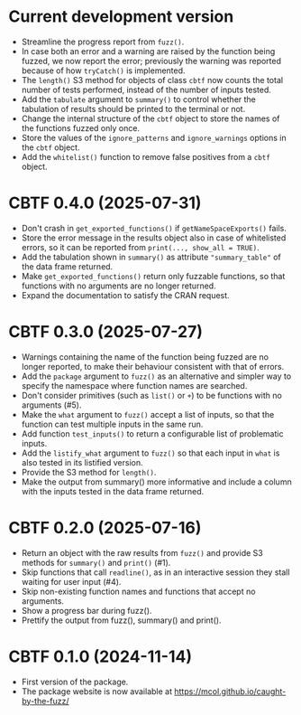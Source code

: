 # Current development version

- Streamline the progress report from `fuzz()`.
- In case both an error and a warning are raised by the function being
  fuzzed, we now report the error; previously the warning was reported
  because of how `tryCatch()` is implemented.
- The `length()` S3 method for objects of class `cbtf` now counts the total
  number of tests performed, instead of the number of inputs tested.
- Add the `tabulate` argument to `summary()` to control whether the tabulation
  of results should be printed to the terminal or not.
- Change the internal structure of the `cbtf` object to store the names of
  the functions fuzzed only once.
- Store the values of the `ignore_patterns` and `ignore_warnings` options in
  the `cbtf` object.
- Add the `whitelist()` function to remove false positives from a `cbtf`
  object.

# CBTF 0.4.0 (2025-07-31)

- Don't crash in `get_exported_functions()` if `getNameSpaceExports()` fails.
- Store the error message in the results object also in case of whitelisted
  errors, so it can be reported from `print(..., show_all = TRUE)`.
- Add the tabulation shown in `summary()` as attribute `"summary_table"` of
  the data frame returned.
- Make `get_exported_functions()` return only fuzzable functions, so that
  functions with no arguments are no longer returned.
- Expand the documentation to satisfy the CRAN request.

# CBTF 0.3.0 (2025-07-27)

- Warnings containing the name of the function being fuzzed are no longer
  reported, to make their behaviour consistent with that of errors.
- Add the `package` argument to `fuzz()` as an alternative and simpler way
  to specify the namespace where function names are searched.
- Don't consider primitives (such as `list()` or `+`) to be functions with no
  arguments (#5).
- Make the `what` argument to `fuzz()` accept a list of inputs, so that
  the function can test multiple inputs in the same run.
- Add function `test_inputs()` to return a configurable list of problematic
  inputs.
- Add the `listify_what` argument to `fuzz()` so that each input in `what`
  is also tested in its listified version.
- Provide the S3 method for `length()`.
- Make the output from summary() more informative and include a column with
  the inputs tested in the data frame returned.

# CBTF 0.2.0 (2025-07-16)

- Return an object with the raw results from `fuzz()` and provide S3 methods
  for `summary()` and `print()` (#1).
- Skip functions that call `readline()`, as in an interactive session they
  stall waiting for user input (#4).
- Skip non-existing function names and functions that accept no arguments.
- Show a progress bar during fuzz().
- Prettify the output from fuzz(), summary() and print().

# CBTF 0.1.0 (2024-11-14)

- First version of the package.
- The package website is now available at
  https://mcol.github.io/caught-by-the-fuzz/
